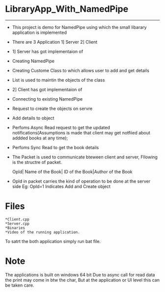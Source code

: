 # LibraryApp_With_NamedPipe

***************************************************
* This project is demo for NamedPipe using which the small libarary application is implemented
* There are 3 Application 
   1] Server
   2] Client

* 1] Server has got implementaion of
* Creating  NamedPipe
* Creating  Custome Class to which allows user to add and get details
* List is used to maintin the objects of the class
* 2] Client has got implementaion of
* Connecting to existing NamedPipe
* Request to create the objects on servre
* Add details to object
* Perfoms Async Read request to get the updated notifications(Assumptions is made that client may get notfiied about addded
      books at any time);
* Perfoms Sync Read to get the book details
    
* The Packet is used to communicate bteween client and server, Fllowing is the structre of packet.

   OpId| Name of the Book|  ID of the Book|Author of the Book

       
 * OpId in packet carries the kind of operation to be done at the server side
    Eg: OpId=1 Indicates Add and Create object 
 
 
 # Files
    *Client.cpp
    *Server.cpp
    *Binaries
    *Video of the running application.
 To satrt the both application simply run bat file.
 
# Note
  The applications is built on windows 64 bit
  Due to async call for read data the print may come in btw the char, But at the application or UI level this can be taken care.
